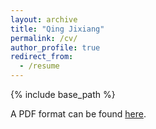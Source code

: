 ```yaml
---
layout: archive
title: "Qing Jixiang"
permalink: /cv/
author_profile: true
redirect_from:
  - /resume
---
```

{% include base_path %}  

A PDF format can be found [here](https://github.com/TsingQAQ/TsingQAQ.github.io/blob/master/files/CV_Jixiang%20Qing.pdf).  

